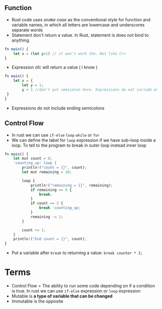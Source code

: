 ## Function

- Rust code uses *snake case* as the conventional style for function and variable names, in which all letters are lowercase and underscores separate words
- Statement don’t return a value. In Rust, statement is does not bind to anything

```jsx
fn main() {
	let x = (let y=1) // it won't work tho. Not like C++
}
```

- Expression ofc will return a value ( i know )

```jsx
fn main() {
	let x = {
		let y = 1;
		y + 1 //don't put semicolon here. Expressions do not include ending semicolons
 }
}
```

- Expressions do not include ending semicolons

## Control Flow

- In rust we can use `if-else` `loop` `while` or `for`
- We can define the label for `loop` expression if we have sub-loop inside a loop. To tell to the program to break in outer loop instead inner loop

```jsx
fn main() {
    let mut count = 0;
    'counting_up: loop {
        println!("count = {}", count);
        let mut remaining = 10;

        loop {
            println!("remaining = {}", remaining);
            if remaining == 9 {
                break;
            }
            if count == 2 {
                break 'counting_up;
            }
            remaining -= 1;
        }

        count += 1;
    }
    println!("End count = {}", count);
}
```

- Put a variable after `break` to returning a value: `break counter * 2;`

# Terms

- Control Flow = The ability to run some code depending on if a condition is true. In rust we can use `if-else` expression or `loop` expression
- Mutable is **a type of variable that can be changed**
- Immutable is the opposite